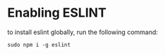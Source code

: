 # Enabling ESLINT
to install eslint globally, run the following command:
```
sudo npm i -g eslint
```